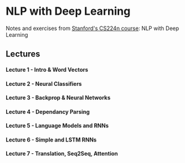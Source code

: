 # NLP with Deep Learning

Notes and exercises from [Stanford's CS224n course](http://web.stanford.edu/class/cs224n/): NLP with Deep Learning

## Lectures

#### Lecture 1 - Intro & Word Vectors
#### Lecture 2 - Neural Classifiers
#### Lecture 3 - Backprop & Neural Networks
#### Lecture 4 - Dependancy Parsing
#### Lecture 5 - Language Models and RNNs
#### Lecture 6 - Simple and LSTM RNNs
#### Lecture 7 - Translation, Seq2Seq, Attention


